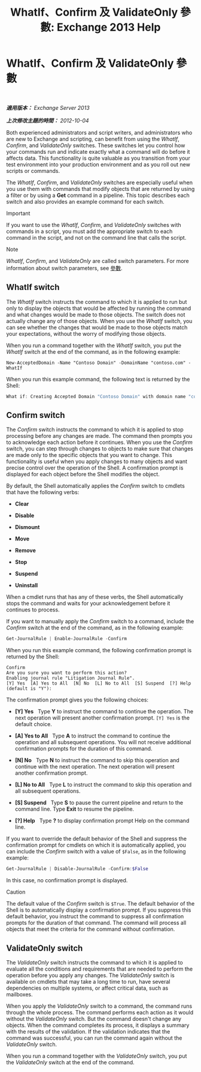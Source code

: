 ﻿---
title: 'WhatIf、Confirm 及 ValidateOnly 參數: Exchange 2013 Help'
TOCTitle: WhatIf、Confirm 及 ValidateOnly 參數
ms:assetid: a850eea7-431e-49c5-b877-1ebde2a2b48f
ms:mtpsurl: https://technet.microsoft.com/zh-tw/library/Bb124088(v=EXCHG.150)
ms:contentKeyID: 50473932
ms.date: 03/28/2018
mtps_version: v=EXCHG.150
ms.translationtype: HT
---

# WhatIf、Confirm 及 ValidateOnly 參數

 

_**適用版本：** Exchange Server 2013_

_**上次修改主題的時間：** 2012-10-04_

Both experienced administrators and script writers, and administrators who are new to Exchange and scripting, can benefit from using the *WhatIf*, *Confirm*, and *ValidateOnly* switches. These switches let you control how your commands run and indicate exactly what a command will do before it affects data. This functionality is quite valuable as you transition from your test environment into your production environment and as you roll out new scripts or commands.

The *WhatIf*, *Confirm*, and *ValidateOnly* switches are especially useful when you use them with commands that modify objects that are returned by using a filter or by using a **Get** command in a pipeline. This topic describes each switch and also provides an example command for each switch.


> [!IMPORTANT]  
> If you want to use the <em>WhatIf</em>, <em>Confirm</em>, and <em>ValidateOnly</em> switches with commands in a script, you must add the appropriate switch to each command in the script, and not on the command line that calls the script.





> [!NOTE]  
> <em>WhatIf</em>, <em>Confirm</em>, and <em>ValidateOnly</em> are called switch parameters. For more information about switch parameters, see <a href="https://technet.microsoft.com/zh-tw/library/bb124388(v=exchg.150)">參數</a>.




## WhatIf switch

The *WhatIf* switch instructs the command to which it is applied to run but only to display the objects that would be affected by running the command and what changes would be made to those objects. The switch does not actually change any of those objects. When you use the *WhatIf* switch, you can see whether the changes that would be made to those objects match your expectations, without the worry of modifying those objects.

When you run a command together with the *WhatIf* switch, you put the *WhatIf* switch at the end of the command, as in the following example:

    New-AcceptedDomain -Name "Contoso Domain" -DomainName "contoso.com" -WhatIf 

When you run this example command, the following text is returned by the Shell:

```powershell
What if: Creating Accepted Domain "Contoso Domain" with domain name "contoso.com".
```

## Confirm switch

The *Confirm* switch instructs the command to which it is applied to stop processing before any changes are made. The command then prompts you to acknowledge each action before it continues. When you use the *Confirm* switch, you can step through changes to objects to make sure that changes are made only to the specific objects that you want to change. This functionality is useful when you apply changes to many objects and want precise control over the operation of the Shell. A confirmation prompt is displayed for each object before the Shell modifies the object.

By default, the Shell automatically applies the *Confirm* switch to cmdlets that have the following verbs:

  - **Clear**

  - **Disable**

  - **Dismount**

  - **Move**

  - **Remove**

  - **Stop**

  - **Suspend**

  - **Uninstall**

When a cmdlet runs that has any of these verbs, the Shell automatically stops the command and waits for your acknowledgement before it continues to process.

If you want to manually apply the *Confirm* switch to a command, include the *Confirm* switch at the end of the command, as in the following example:

```powershell
Get-JournalRule | Enable-JournalRule -Confirm
```

When you run this example command, the following confirmation prompt is returned by the Shell:

    Confirm
    Are you sure you want to perform this action?
    Enabling journal rule "Litigation Journal Rule".
    [Y] Yes  [A] Yes to All  [N] No  [L] No to All  [S] Suspend  [?] Help
    (default is "Y"):

The confirmation prompt gives you the following choices:

  - **\[Y\] Yes**   Type **Y** to instruct the command to continue the operation. The next operation will present another confirmation prompt. `[Y] Yes` is the default choice.

  - **\[A\] Yes to All**   Type **A** to instruct the command to continue the operation and all subsequent operations. You will not receive additional confirmation prompts for the duration of this command.

  - **\[N\] No**   Type **N** to instruct the command to skip this operation and continue with the next operation. The next operation will present another confirmation prompt.

  - **\[L\] No to All**   Type **L** to instruct the command to skip this operation and all subsequent operations.

  - **\[S\] Suspend**   Type **S** to pause the current pipeline and return to the command line. Type **Exit** to resume the pipeline.

  - **\[?\] Help**   Type **?** to display confirmation prompt Help on the command line.

If you want to override the default behavior of the Shell and suppress the confirmation prompt for cmdlets on which it is automatically applied, you can include the *Confirm* switch with a value of `$False`, as in the following example:

```powershell
Get-JournalRule | Disable-JournalRule -Confirm:$False
```

In this case, no confirmation prompt is displayed.


> [!CAUTION]  
> The default value of the <em>Confirm</em> switch is <code>$True</code>. The default behavior of the Shell is to automatically display a confirmation prompt. If you suppress this default behavior, you instruct the command to suppress all confirmation prompts for the duration of that command. The command will process all objects that meet the criteria for the command without confirmation.




## ValidateOnly switch

The *ValidateOnly* switch instructs the command to which it is applied to evaluate all the conditions and requirements that are needed to perform the operation before you apply any changes. The *ValidateOnly* switch is available on cmdlets that may take a long time to run, have several dependencies on multiple systems, or affect critical data, such as mailboxes.

When you apply the *ValidateOnly* switch to a command, the command runs through the whole process. The command performs each action as it would without the *ValidateOnly* switch. But the command doesn't change any objects. When the command completes its process, it displays a summary with the results of the validation. If the validation indicates that the command was successful, you can run the command again without the *ValidateOnly* switch.

When you run a command together with the *ValidateOnly* switch, you put the *ValidateOnly* switch at the end of the command.

